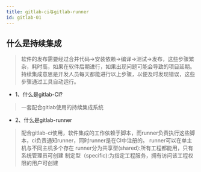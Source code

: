 ```yaml
---
title: gitlab-ci与gitlab-runner
id: gitlab-01
---
```


## 什么是持续集成
> 软件的发布需要经过合并代码->安装依赖->编译->测试->发布，这些步骤繁杂，耗时高，如果在软件后期进行，如果出现问题可能会导致的项目延期。持续集成意思是开发人员每天都能进行以上步骤，以便及时发现错误，这些步骤通过工具自动运行。

+ 1、什么是gitlab-CI?
> 一套配合gitlab使用的持续集成系统

+ 2、什么是gitlab-runner 
> 配合gitlab-ci使用，软件集成的工作依赖于脚本，而runner负责执行这些脚本，ci负责通知runner，同时runner是在CI中注册的。
 runner可以在单主机与不同主机多个存在
runner分为共享型(shared):所有工程都能用，只有系统管理员可创建
          制定型（specific):为指定工程服务，拥有访问该工程权限的用户可创建